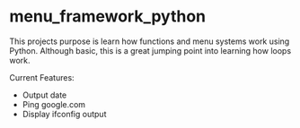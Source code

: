 # menu_framework_python

This projects purpose is learn how functions and menu systems work using Python. Although basic, this is a great jumping point into learning how loops work. 

Current Features: 
- Output date
- Ping google.com
- Display ifconfig output
